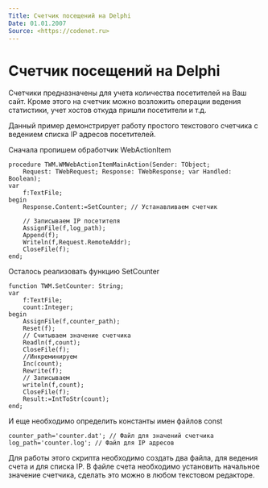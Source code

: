 ```yaml
---
Title: Счетчик посещений на Delphi
Date: 01.01.2007
Source: <https://codenet.ru>
---
```



Счетчик посещений на Delphi
===========================

Счетчики предназначены для учета количества посетителей на Ваш сайт.
Кроме этого на счетчик можно возложить операции ведения статистики, учет
хостов откуда пришли посетители и т.д.

Данный пример демонстрирует работу простого текстового счетчика с
ведением списка IP адресов посетителей.

Сначала пропишем обработчик WebActionItem

    procedure TWM.WMWebActionItemMainAction(Sender: TObject;
        Request: TWebRequest; Response: TWebResponse; var Handled: Boolean);
    var
        f:TextFile;
    begin
        Response.Content:=SetCounter; // Устанавливаем счетчик
     
        // Записываем IP посетителя
        AssignFile(f,log_path);
        Append(f);
        Writeln(f,Request.RemoteAddr);
        CloseFile(f);
    end;

Осталось реализовать функцию SetCounter 

    function TWM.SetCounter: String;
    var
        f:TextFile;
        count:Integer;
    begin
        AssignFile(f,counter_path);
        Reset(f);
        // Считываем значение счетчика
        Readln(f,count);
        CloseFile(f);
        //Инкреминируем
        Inc(count);
        Rewrite(f);
        // Записываем
        writeln(f,count);
        CloseFile(f);
        Result:=IntToStr(count);
    end;

И еще необходимо определить константы имен файлов const

    counter_path='counter.dat'; // Файл для значений счетчика
    log_path='counter.log'; // Файл для IP адресов

Для работы этого скрипта необходимо создать два файла, для ведения счета
и для списка IP. В файле счета необходимо установить начальное значение
счетчика, сделать это можно в любом текстовом редакторе.
